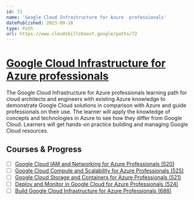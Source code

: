 ```yaml
---
id: 72
name: 'Google Cloud Infrastructure for Azure  professionals'
datePublished: 2023-09-18
type: Path
url: https://www.cloudskillsboost.google/paths/72
---
```


# [Google Cloud Infrastructure for Azure  professionals](https://www.cloudskillsboost.google/paths/72)

The Google Cloud Infrastructure for Azure professionals learning path for cloud architects and engineers with existing Azure knowledge to demonstrate Google Cloud solutions in comparison with Azure and guide professionals on their use. The learner will apply the knowledge of concepts and technologies in Azure to see how they differ from Google Cloud. Learners will get hands-on practice building and managing Google Cloud resources.

## Courses & Progress

- [ ] [Google Cloud IAM and Networking for Azure Professionals (520)](../courses/Google-Cloud-IAM-and-Networking-for-Azure-Professionals.md)
- [ ] [Google Cloud Compute and Scalability for Azure Professionals (525)](../courses/Google-Cloud-Compute-and-Scalability-for-Azure-Professionals.md)
- [ ] [Google Cloud Storage and Containers for Azure Professionals (521)](../courses/Google-Cloud-Storage-and-Containers-for-Azure-Professionals.md)
- [ ] [Deploy and Monitor in Google Cloud for Azure Professionals (524)](../courses/Deploy-and-Monitor-in-Google-Cloud-for-Azure-Professionals.md)
- [ ] [Build Google Cloud Infrastructure for Azure Professionals (688)](../courses/Build-Google-Cloud-Infrastructure-for-Azure-Professionals.md)
